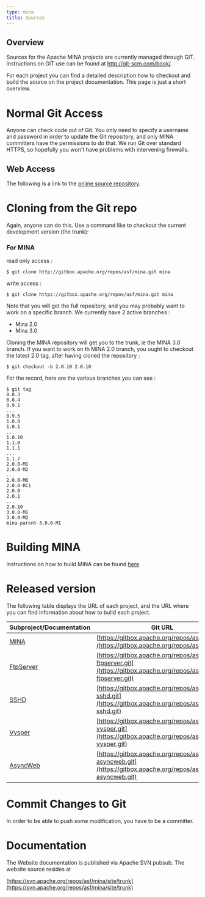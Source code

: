 ```yaml
---
type: mina
title: Sources
---
```


## Overview

Sources for the Apache MINA projects are currently managed through GIT. Instructions on GIT use can be found at <http://git-scm.com/book/>.

For each project you can find a detailed description how to checkout and build the source on the project documentation. This page is just a short overview.


# Normal Git Access

Anyone can check code out of Git. You only need to specify a username and password in order to update the Git repository, and only MINA committers have the permissions to do that. We run Git over standard HTTPS, so hopefully you won't have problems with intervening firewalls.

## Web Access

The following is a link to the [online source repository](https://gitbox.apache.org/repos/asf?p=mina.git;a=summary).

# Cloning from the Git repo

Again, anyone can do this. Use a command like to checkout the current development version (the trunk):

### For MINA

read only access :

    $ git clone http://gitbox.apache.org/repos/asf/mina.git mina

write access :

    $ git clone https://gitbox.apache.org/repos/asf/mina.git mina

Note that you will get the full repository, and you may probably want to work on a specific branch. We currently have 2 active branches :

  * Mina 2.0
  * Mina 3.0

Cloning the MINA repository will get you to the trunk, ie the MINA 3.0 branch. If you want to work on th MINA 2.0 branch, you ought to checkout the latest 2.0 tag, after having cloned the repository :

    $ git checkout -b 2.0.10 2.0.10

For the record, here are the various branches you can see :

    $ git tag
    0.8.3
    0.8.4
    0.9.1
    ...
    0.9.5
    1.0.0
    1.0.1
    ...
    1.0.10
    1.1.0
    1.1.1
    ...
    1.1.7
    2.0.0-M1
    2.0.0-M2
    ...
    2.0.0-M6
    2.0.0-RC1
    2.0.0
    2.0.1
    ...
    2.0.10
    3.0.0-M1
    3.0.0-M2
    mina-parent-3.0.0-M1

# Building MINA

Instructions on how to build MINA can be found [here](developer-guide.html)

# Released version

The following table displays the URL of each project, and the URL where you can find information about how to build each project.

| Subproject/Documentation | Git URL |
|---|---|
| [MINA](http://mina.apache.org/mina-project/developer-guide.html) | [https://gitbox.apache.org/repos/asf/mina.git](https://gitbox.apache.org/repos/asf/mina.git) |
| [FtpServer](http://mina.apache.org/ftpserver-project/building.html) | [https://gitbox.apache.org/repos/asf/mina-ftpserver.git](https://gitbox.apache.org/repos/asf/mina-ftpserver.git) |
| [SSHD](http://mina.apache.org/sshd-project/documentation.html) | [https://gitbox.apache.org/repos/asf/mina-sshd.git](https://gitbox.apache.org/repos/asf/mina-sshd.git) |
| [Vysper](http://mina.apache.org/vysper-project/documentation.html) | [https://gitbox.apache.org/repos/asf/mina-vysper.git](https://gitbox.apache.org/repos/asf/mina-vysper.git) |
| [AsyncWeb](http://mina.apache.org/asyncweb-project) | [https://gitbox.apache.org/repos/asf/mina-asyncweb.git](https://gitbox.apache.org/repos/asf/mina-asyncweb.git) |

# Commit Changes to Git

In order to be able to push some modification, you have to be a committer.

# Documentation

The Website documentation is published via Apache SVN pubsub. The website source resides at

[https://svn.apache.org/repos/asf/mina/site/trunk](https://svn.apache.org/repos/asf/mina/site/trunk)
